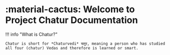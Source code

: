 # :material-cactus: Welcome to Project Chatur Documentation

!!! info "What is Chatur?"

    Chatur is short for *Chaturvedi* चतुर, meaning a person who has studied all four (chatur) Vedas and therefore is learned or smart. 
